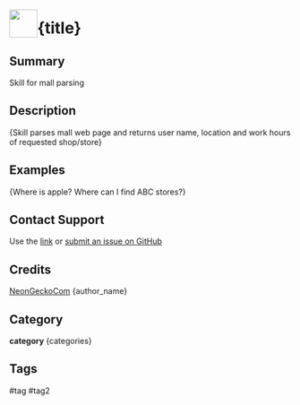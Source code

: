 # <img src='https://0000.us/klatchat/app/files/neon_images/icons/neon_skill.png' card_color="#FF8600" width="50" style="vertical-align:bottom">{title}
## Summary
Skill for mall parsing

## Description
{Skill parses mall web page and returns user name, location and work hours of requested shop/store}

## Examples
{Where is apple? Where can I find ABC stores?}

## Contact Support
Use the [link](https://neongecko.com/ContactUs) or [submit an issue on GitHub](https://help.github.com/en/articles/creating-an-issue)

## Credits

[NeonGeckoCom](https://github.com/NeonGeckoCom)
{author_name}

## Category
**category** {categories}

## Tags
#tag
#tag2